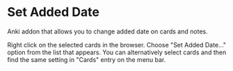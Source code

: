 
# Set Added Date

Anki addon that allows you to change added date on cards and notes.

Right click on the selected cards in the browser. Choose "Set Added Date..." option from the list that appears. You can alternatively select cards and then find the same setting in "Cards" entry on the menu bar.

